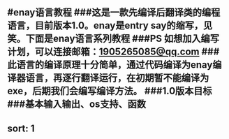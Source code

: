 #enay语言教程
###这是一款先编译后翻译类的编程语言，目前版本1.0。enay是entry say的缩写，见笑。下面是enay语言系列教程
###PS  如想加入编写计划，可以连接邮箱：1905265085@qq.com
###此语言的编译原理十分简单，通过代码编译为enay编译器语言，再逐行翻译运行，在初期暂不能编译为exe，后期我们会编写编译方法。
###1.0版本目标
###基本输入输出、os支持、函数
---
sort: 1
---
